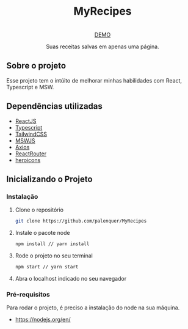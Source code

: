 <p align="center">
  <h1 align="center">MyRecipes</h1>
  
  <p align="center">
    <br />
    <a href="https://my-recipes-peach.vercel.app">DEMO</a>
  </p>
  <p align="center">Suas receitas salvas em apenas uma página.</p>
</p>

<h2>Sobre o projeto</h2>


Esse projeto tem o intúito de melhorar minhas habilidades com React, Typescript e MSW.

<h2>Dependências utilizadas</h2>

* [ReactJS](https://pt-br.reactjs.org)
* [Typescript](https://www.typescriptlang.org)
* [TailwindCSS](https://tailwindcss.com)
* [MSWJS](https://mswjs.io)
* [Axios](https://www.npmjs.com/package/axios)
* [ReactRouter](https://reactrouter.com)
* [heroicons](https://heroicons.com)

## Inicializando o Projeto

### Instalação

1. Clone o repositório
   ```sh
   git clone https://github.com/palenquer/MyRecipes
   ```
2. Instale o pacote node
   ```sh
   npm install // yarn install
   ```
3. Rode o projeto no seu terminal
    ```sh
   npm start // yarn start
   ```
4. Abra o localhost indicado no seu navegador

### Pré-requisitos

Para rodar o projeto, é preciso a instalação do node na sua máquina.

* https://nodejs.org/en/

